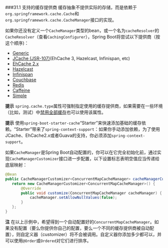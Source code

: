 ###31.1 支持的缓存提供商
缓存抽象不提供实际的存储，而是依赖于`org.springframework.cache.Cache`和`org.springframework.cache.CacheManager`接口的实现。

如果你还没有定义一个`CacheManager`类型的bean，或一个名为`cacheResolver`的`CacheResolver`（查看`CachingConfigurer`），Spring Boot将尝试以下提供商（按这个顺序)：
 
 * [Generic](https://docs.spring.io/spring-boot/docs/2.0.0.M2/reference/htmlsingle/#boot-features-caching-provider-generic)
 * [JCache (JSR-107)](https://docs.spring.io/spring-boot/docs/2.0.0.M2/reference/htmlsingle/#boot-features-caching-provider-jcache)(EhCache 3, Hazelcast, Infinispan, etc)
 * [EhCache 2.x](https://docs.spring.io/spring-boot/docs/2.0.0.M2/reference/htmlsingle/#boot-features-caching-provider-ehcache2)
 * [Hazelcast](https://docs.spring.io/spring-boot/docs/2.0.0.M2/reference/htmlsingle/#boot-features-caching-provider-hazelcast)
 * [Infinispan](https://docs.spring.io/spring-boot/docs/2.0.0.M2/reference/htmlsingle/#boot-features-caching-provider-infinispan)
 * [Couchbase](https://docs.spring.io/spring-boot/docs/2.0.0.M2/reference/htmlsingle/#boot-features-caching-provider-couchbase)
 * [Redis](https://docs.spring.io/spring-boot/docs/2.0.0.M2/reference/htmlsingle/#boot-features-caching-provider-redis)
 * [Caffeine](https://docs.spring.io/spring-boot/docs/2.0.0.M2/reference/htmlsingle/#boot-features-caching-provider-caffeine)
 * [Simple](https://docs.spring.io/spring-boot/docs/2.0.0.M2/reference/htmlsingle/#boot-features-caching-provider-simple)
 
 **提示** `spring.cache.type`属性可强制指定使用的缓存提供商，如果需要在一些环境（比如，测试）中[禁用全部缓存](https://docs.spring.io/spring-boot/docs/2.0.0.M2/reference/htmlsingle/#boot-features-caching-provider-none)也可以使用该属性。

 **提示** 使用`spring-boot-starter-cache`“Starter”来快速添加基础的缓存依赖。“Starter”带来了`spring-context-support`：如果你手动添加依赖，为了使用JCache、EhCache2.x或者Guava的支持，你必须添加`spring-context-support`。
 
 如果`CacheManager`是Spring Boot自动配置的，你可以在它完全初始化前，通过实现`CacheManagerCustomizer`接口进一步配置，以下设置标志表明空值应当传递给底层映射：
 ```java
@Bean
public CacheManagerCustomizer<ConcurrentMapCacheManager> cacheManagerCustomizer() {
    return new CacheManagerCustomizer<ConcurrentMapCacheManager>() {
        @Override
        public void customize(ConcurrentMapCacheManager cacheManager) {
            cacheManager.setAllowNullValues(false);
        }
    };
}
 ```
 **注** 在以上示例中，希望得到一个自动配置好的`ConcurrentMapCacheManager`。如果没有配置（要么你提供你自己的配置，要么一个不同的缓存提供商被自动配置），则自定义器（customizer）将不会被调用。自定义器你添加多少都可以，并可以使用`@Order`或`Ordered`对它们进行排序。
